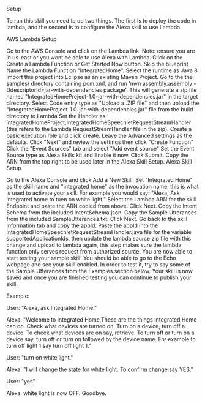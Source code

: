 Setup

To run this skill you need to do two things. The first is to deploy the code in lambda, and the second is to configure the Alexa skill to use Lambda.

AWS Lambda Setup

Go to the AWS Console and click on the Lambda link. Note: ensure you are in us-east or you wont be able to use Alexa with Lambda.
Click on the Create a Lambda Function or Get Started Now button.
Skip the blueprint
Name the Lambda Function "IntegratedHome".
Select the runtime as Java 8
Import this project into Eclipse as an existing Maven Project.
Go to the the samples/ directory containing pom.xml, and run 'mvn assembly:assembly -DdescriptorId=jar-with-dependencies package'. This will generate a zip file named "IntegratedHomeProject-1.0-jar-with-dependencies.jar" in the target directory.
Select Code entry type as "Upload a .ZIP file" and then upload the "IntegratedHomeProject-1.0-jar-with-dependencies.jar" file from the build directory to Lambda
Set the Handler as integratedHomeProject.IntegratedHomeSpeechletRequestStreamHandler (this refers to the Lambda RequestStreamHandler file in the zip).
Create a basic execution role and click create.
Leave the Advanced settings as the defaults.
Click "Next" and review the settings then click "Create Function"
Click the "Event Sources" tab and select "Add event source"
Set the Event Source type as Alexa Skills kit and Enable it now. Click Submit.
Copy the ARN from the top right to be used later in the Alexa Skill Setup.
Alexa Skill Setup

Go to the Alexa Console and click Add a New Skill.
Set "Integrated Home" as the skill name and "integrated home" as the invocation name, this is what is used to activate your skill. For example you would say: "Alexa, Ask integrated home to tuen on white light."
Select the Lambda ARN for the skill Endpoint and paste the ARN copied from above. Click Next.
Copy the Intent Schema from the included IntentSchema.json.
Copy the Sample Utterances from the included SampleUtterances.txt. Click Next.
Go back to the skill Information tab and copy the appId. Paste the appId into the IntegratedHomeSpeechletRequestStreamHandler.java file for the variable supportedApplicationIds, then update the lambda source zip file with this change and upload to lambda again, this step makes sure the lambda function only serves request from authorized source.
You are now able to start testing your sample skill! You should be able to go to the Echo webpage and see your skill enabled.
In order to test it, try to say some of the Sample Utterances from the Examples section below.
Your skill is now saved and once you are finished testing you can continue to publish your skill.

Example:

User: "Alexa, ask Integrated Home." 

Alexa: "Welcome to Integrated Home,These are the things Integrated Home can do. Check what devices are turned on. Turn on a device, turn off a device. To check what devices are on say, retrieve. To turn off or turn on a device say, turn off or turn on followed by the device name. For example to turn off light 1 say turn off light 1."

User: "turn on white light."

Alexa: "I will change the state for white light. To confirm change say YES."

User: "yes"

Alexa: white light is now OFF. Goodbye.

